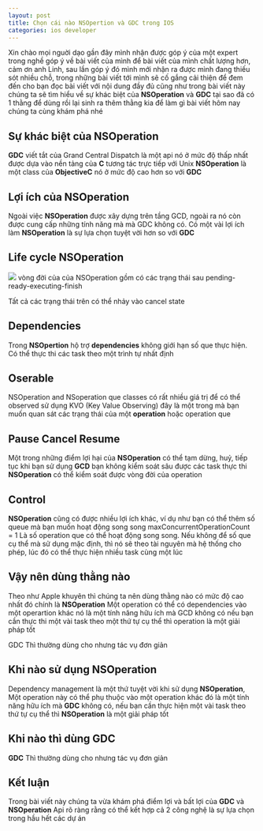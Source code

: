 ```yaml
---
layout: post
title: Chọn cái nào NSOpertion và GDC trong IOS 
categories: ios developer 
---
```

Xin chào mọi nguời dạo gần đây mình nhận được góp ý của một expert trong nghề góp ý về bài viết của mình để bài viết của mình chất lượng hơn, cảm ơn anh Linh, sau lần góp ý đó mình mới nhận ra được mình đang thiếu sót nhiều chỗ, trong những bài viết tới mình sẽ cố gắng cải thiện để đem đến cho bạn đọc bài viết với nội dung đầy đủ cũng như  trong bài viết này chúng ta sẽ tìm hiểu về sự khác biệt của **NSOperation** và **GDC** tại sao đã có 1 thằng để dùng rồi lại sinh ra thêm thằng kia để làm gì bài viết hôm nay chúng ta cùng khám phá nhé 

## Sự khác biệt của NSOperation 

**GDC** viết tắt của Grand Central Dispatch là một api nó ở  mức độ thấp nhất  được dựa vào nền tảng của **C** tương tác trực tiếp với Unix 
**NSOperation** là một class của **ObjectiveC** nó ở mức độ cao hơn so  với  **GDC**
## Lợi ích của NSOperation 

Ngoài việc **NSOperation** được xây dựng  trên tầng  GCD, ngoài ra nó còn được  cung cấp những tính năng  mà  mà GDC  không có.  Có một vài lợi ích làm **NSOperation** là sự lựa chọn tuyệt vời hơn so với **GDC**



## Life cycle NSOperation 
![](https://imgur.com/llUvCp1)
vòng đời của của NSOperation gồm có các trạng thái sau pending-ready-executing-finish 

Tất cả các trạng thái trên có thể nhảy vào cancel state 


## Dependencies 

Trong **NSOpertion** hộ trợ **dependencies**  không giới hạn số que thực hiện.  Có thể thực thi các task theo một trình tự nhất định 

## Oserable 
NSOperation and NSoperation que classes có rất nhiều giá trị để có thể observed sử dụng KVO (Key Value Observing) đây là một trong mà bạn muốn quan sát các trạng thái của một **operation** hoặc operation que 

## Pause Cancel Resume 
Một trong những điểm lợi hại của **NSOperation**  có thể tạm dừng, huỷ, tiếp tục 
khi bạn sử dụng **GCD** bạn không kiểm soát sâu được   các task thực thi  **NSOperation** có thể kiểm soát được vòng đời của operation 


## Control 
**NSOperation** cũng có được nhiều lợi ích khác, ví dụ như bạn có thể thêm số queue mà bạn muốn hoạt động song song 
maxConcurrentOperationCount = 1
Là số operation que  có thể hoạt động song song. Nếu  không để số que cụ thể mà sử dụng  mặc định, thì nó sẽ theo tài nguyên mà hệ thống cho phép, lúc đó có thể thực hiện nhiều task cùng một lúc 
 



## Vậy nên dùng thằng nào 

Theo như Apple khuyên thì chúng ta nên dùng thằng nào có mức độ cao nhất đó chính là **NSOperation** 
Một operation có thể có dependencies vào một operartion khác nó là một tính năng hữu ích mà GCD không có nếu bạn cần thực thi một vài task theo một thứ tự cụ thể thì operation là một giải pháp tốt 

GDC Thì thường dùng cho nhưng tác vụ đơn giản 


## Khi nào sử dụng **NSOperation**

Dependency management  là một thứ tuyệt vời khi sử dụng **NSOperation**, Một operation này có thể phụ thuộc vào một operation khác đó là một tính năng hữu ích mà **GDC** không có,  nếu bạn cần thực hiện một vài task theo thứ tự cụ thể thì **NSOperation** là một giải pháp tốt 

## Khi nào thì dùng **GDC**


**GDC** Thì thường dùng cho nhưng tác vụ đơn giản 

## Kết luận 

Trong bài viết này chúng ta vừa khám phá điểm lợi và bất lợi của **GDC** và **NSOperation**  Api  rõ ràng rằng có thể kết hợp cả 2 công nghệ là sự lựa chọn trong hầu hết các dự án 

